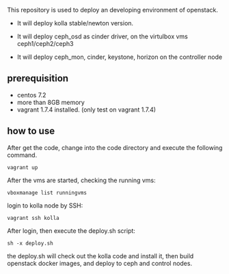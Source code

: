 This repository is used to deploy an developing environment of openstack.

* It will deploy kolla stable/newton version.

* It will deploy ceph_osd as cinder driver, on the virtulbox vms ceph1/ceph2/ceph3

* It will deploy ceph_mon, cinder, keystone, horizon on the controller node

## prerequisition

* centos 7.2
* more than 8GB memory
* vagrant 1.7.4 installed. (only test on vagrant 1.7.4)


## how to use

After get the code, change into the code directory and execute the following command.
```
vagrant up
```

After the vms are started, checking the running vms:
```
vboxmanage list runningvms
```

login to kolla node by SSH:
```
vagrant ssh kolla
```

After login, then execute the deploy.sh script:

``` 
sh -x deploy.sh
```

the deploy.sh will check out the kolla code and install it, then build openstack docker images, and deploy to ceph and control nodes.


